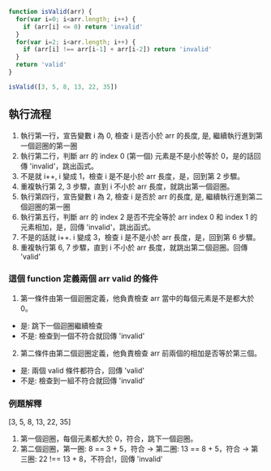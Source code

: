 ``` js
function isValid(arr) {
  for(var i=0; i<arr.length; i++) {
    if (arr[i] <= 0) return 'invalid'
  }
  for(var i=2; i<arr.length; i++) {
    if (arr[i] !== arr[i-1] + arr[i-2]) return 'invalid'
  }
  return 'valid'
}

isValid([3, 5, 8, 13, 22, 35])
```

## 執行流程
1. 執行第一行，宣告變數 i 為 0, 檢查 i 是否小於 arr 的長度, 是, 繼續執行進到第一個迴圈的第一圈
2. 執行第二行，判斷 arr 的 index 0 (第一個) 元素是不是小於等於 0，是的話回傳 'invalid'，跳出函式。
3. 不是就 i++, i 變成 1，檢查 i 是不是小於 arr 長度，是，回到第 2 步驟。
4. 重複執行第 2, 3 步驟，直到 i 不小於 arr 長度，就跳出第一個迴圈。
5. 執行第四行，宣告變數 i 為 2, 檢查 i 是否於 arr 的長度, 是, 繼續執行進到第二個迴圈的第一圈
6. 執行第五行，判斷 arr 的 index 2 是否不完全等於 arr index 0 和 index 1 的元素相加，是，回傳 'invalid'，跳出函式。
7. 不是的話就 i++. i 變成 3，檢查 i 是不是小於 arr 長度，是，回到第 6 步驟。
8. 重複執行第 6, 7 步驟，直到 i 不小於 arr 長度，就跳出第二個迴圈。回傳 'valid'

### 這個 function 定義兩個 arr valid 的條件
1. 第一條件由第一個迴圈定義，他負責檢查 arr 當中的每個元素是不是都大於 0。
  - 是:   跳下一個迴圈繼續檢查
  - 不是: 檢查到一個不符合就回傳 'invalid'
2. 第二條件由第二個迴圈定義，他負責檢查 arr 前兩個的相加是否等於第三個。
  - 是:   兩個 valid 條件都符合，回傳 'valid'
  - 不是: 檢查到一組不符合就回傳 'invalid'

### 例題解釋
[3, 5, 8, 13, 22, 35] 
1. 第一個迴圈，每個元素都大於 0，符合，跳下一個迴圈。
2. 第二個迴圈，第一圈: 8 == 3 + 5，符合 -> 第二圈: 13 == 8 + 5，符合 -> 第三圈: 22 !== 13 + 8，不符合!，回傳 'invalid'
